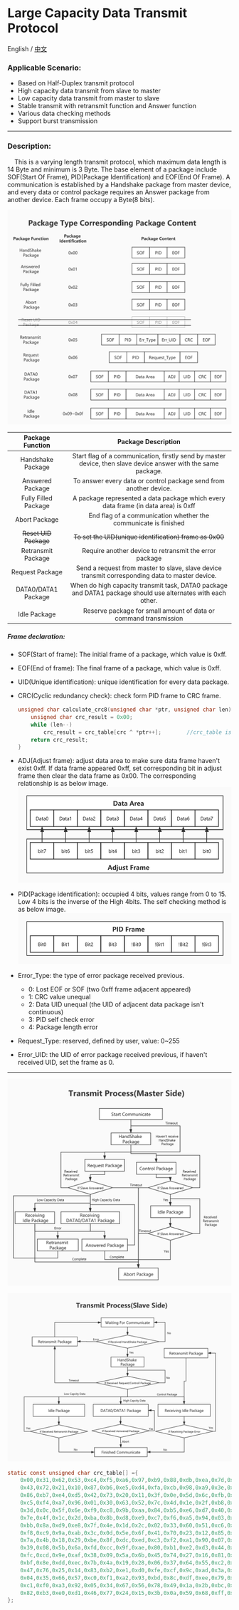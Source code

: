 # Large Capacity Data Transmit Protocol

English / [中文](https://github.com/ZhuYanzhen1/CDTP/blob/master/ldtp/README_CN.md)

### Applicable Scenario:

+ Based on Half-Duplex transmit protocol
+ High capacity data transmit from slave to master
+ Low capacity data transmit from master to slave
+ Stable transmit with retransmit function and Answer function
+ Various data checking methods
+ Support burst transmission

***

### Description:

&nbsp;&nbsp;&nbsp;&nbsp;This is a varying length transmit protocol, which maximum data length is 14 Byte and minimum is 3 Byte. The base element of a package include SOF(Start Of Frame), PID(Package Identification) and EOF(End Of Frame). A communication is established by a Handshake package from master device, and every data or control package requires an Answer package from another device. Each frame occupy a Byte(8 bits).

![PID_Corresponding](https://raw.githubusercontent.com/ZhuYanzhen1/CDTP/master/image/Package%20Type%20Corresponding%20Package%20Content.jpg)

|   Package Function    |                     Package Description                      |
| :-------------------: | :----------------------------------------------------------: |
|   Handshake Package   | Start flag of a communication, firstly send by master device, then slave device answer with the same package. |
|   Answered Package    | To answer every data or control package send from another device. |
| Fully Filled Package  | A package represented a data package which every data frame (in data area) is 0xff |
|     Abort Package     | End flag of a communication whether the communicate is finished |
| ~~Reset UID Package~~ |   ~~To set the UID(unique identification) frame as 0x00~~    |
|  Retransmit Package   |    Require another device to retransmit the error package    |
|    Request Package    | Send a request from master to slave, slave device transmit corresponding data to master device. |
|  DATA0/DATA1 Package  | When do high capacity transmit task, DATA0 package and DATA1 package should use alternates with each other. |
|     Idle Package      | Reserve package for small amount of data or command transmission |

##### Frame declaration:

+ SOF(Start of frame): The initial frame of a package, which value is 0xff.
+ EOF(End of frame): The final frame of a package, which value is 0xff.
+ UID(Unique identification): unique identification for every data package.
+ CRC(Cyclic redundancy check): check form PID frame to CRC frame.
  ```c
  unsigned char calculate_crc8(unsigned char *ptr, unsigned char len) {
      unsigned char crc_result = 0x00;
      while (len--)
          crc_result = crc_table[crc ^ *ptr++];        //crc_table is below this file
      return crc_result;
  }
  ```

+ ADJ(Adjust frame): adjust data area to make sure data frame haven't exist 0xff. If data frame appeared 0xff, set corresponding bit in adjust frame then clear the data frame as 0x00. The corresponding relationship is as below image.
  ![Adjust Frame](https://raw.githubusercontent.com/ZhuYanzhen1/CDTP/master/image/Adjust%20Frame.jpg)

+ PID(Package identification): occupied 4 bits, values range from 0 to 15. Low 4 bits is the inverse of the High 4bits. The self checking method is as below image.
  ![PID_Frame](https://raw.githubusercontent.com/ZhuYanzhen1/CDTP/master/image/PID%20Frame.jpg)


+ Error_Type: the type of error package received previous.
    - 0: Lost EOF or SOF (two 0xff frame adjacent appeared)
    - 1: CRC value unequal
    - 2: Data UID unequal (the UID of adjacent data package isn't continuous)
    - 3: PID self check error
    - 4: Package length error
+ Request_Type: reserved, defined by user, value: 0~255
+ Error_UID: the UID of error package received previous, if haven't received UID, set the frame as 0.

***

![Transmit_Process_Master](https://raw.githubusercontent.com/ZhuYanzhen1/CDTP/master/image/Transmit%20Process(Master%20Side).jpg)

![Transmit_Process_Slave](https://raw.githubusercontent.com/ZhuYanzhen1/CDTP/master/image/Transmit%20Process(Slave%20Side).jpg)

```c
static const unsigned char crc_table[] ={
    0x00,0x31,0x62,0x53,0xc4,0xf5,0xa6,0x97,0xb9,0x88,0xdb,0xea,0x7d,0x4c,0x1f,0x2e,
    0x43,0x72,0x21,0x10,0x87,0xb6,0xe5,0xd4,0xfa,0xcb,0x98,0xa9,0x3e,0x0f,0x5c,0x6d,
    0x86,0xb7,0xe4,0xd5,0x42,0x73,0x20,0x11,0x3f,0x0e,0x5d,0x6c,0xfb,0xca,0x99,0xa8,
    0xc5,0xf4,0xa7,0x96,0x01,0x30,0x63,0x52,0x7c,0x4d,0x1e,0x2f,0xb8,0x89,0xda,0xeb,
    0x3d,0x0c,0x5f,0x6e,0xf9,0xc8,0x9b,0xaa,0x84,0xb5,0xe6,0xd7,0x40,0x71,0x22,0x13,
    0x7e,0x4f,0x1c,0x2d,0xba,0x8b,0xd8,0xe9,0xc7,0xf6,0xa5,0x94,0x03,0x32,0x61,0x50,
    0xbb,0x8a,0xd9,0xe8,0x7f,0x4e,0x1d,0x2c,0x02,0x33,0x60,0x51,0xc6,0xf7,0xa4,0x95,
    0xf8,0xc9,0x9a,0xab,0x3c,0x0d,0x5e,0x6f,0x41,0x70,0x23,0x12,0x85,0xb4,0xe7,0xd6,
    0x7a,0x4b,0x18,0x29,0xbe,0x8f,0xdc,0xed,0xc3,0xf2,0xa1,0x90,0x07,0x36,0x65,0x54,
    0x39,0x08,0x5b,0x6a,0xfd,0xcc,0x9f,0xae,0x80,0xb1,0xe2,0xd3,0x44,0x75,0x26,0x17,
    0xfc,0xcd,0x9e,0xaf,0x38,0x09,0x5a,0x6b,0x45,0x74,0x27,0x16,0x81,0xb0,0xe3,0xd2,
    0xbf,0x8e,0xdd,0xec,0x7b,0x4a,0x19,0x28,0x06,0x37,0x64,0x55,0xc2,0xf3,0xa0,0x91,
    0x47,0x76,0x25,0x14,0x83,0xb2,0xe1,0xd0,0xfe,0xcf,0x9c,0xad,0x3a,0x0b,0x58,0x69,
    0x04,0x35,0x66,0x57,0xc0,0xf1,0xa2,0x93,0xbd,0x8c,0xdf,0xee,0x79,0x48,0x1b,0x2a,
    0xc1,0xf0,0xa3,0x92,0x05,0x34,0x67,0x56,0x78,0x49,0x1a,0x2b,0xbc,0x8d,0xde,0xef,
    0x82,0xb3,0xe0,0xd1,0x46,0x77,0x24,0x15,0x3b,0x0a,0x59,0x68,0xff,0xce,0x9d,0xac
};
```